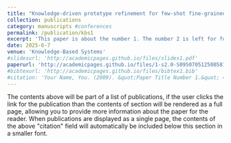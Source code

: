 ```yaml
---
title: "Knowledge-driven prototype refinement for few-shot fine-grained recognition"
collection: publications
category: manuscripts #conferences
permalink: /publication/kbs1
excerpt: 'This paper is about the number 1. The number 2 is left for future work.'
date: 2025-6-7
venue: 'Knowledge-Based Systems'
#slidesurl: 'http://academicpages.github.io/files/slides1.pdf'
paperurl: 'http://academicpages.github.io/files/1-s2.0-S0950705125005817-main.pdf'
#bibtexurl: 'http://academicpages.github.io/files/bibtex1.bib'
#citation: 'Your Name, You. (2009). &quot;Paper Title Number 1.&quot; <i>Journal 1</i>. 1(1).'
---
```

The contents above will be part of a list of publications, if the user clicks the link for the publication than the contents of section will be rendered as a full page, allowing you to provide more information about the paper for the reader. When publications are displayed as a single page, the contents of the above "citation" field will automatically be included below this section in a smaller font.
